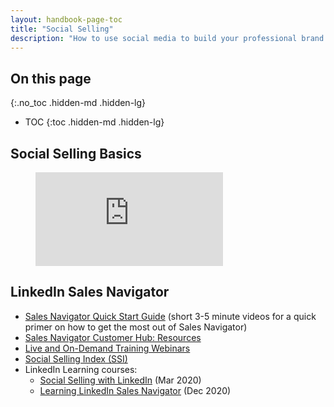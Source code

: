 ```yaml
---
layout: handbook-page-toc
title: "Social Selling"
description: "How to use social media to build your professional brand and grow your business"
---
```


## On this page
{:.no_toc .hidden-md .hidden-lg}

- TOC
{:toc .hidden-md .hidden-lg}

## Social Selling Basics

<figure class="video_container">
  <iframe src="https://www.youtube.com/embed/Ir7od3stk70" frameborder="0" allowfullscreen="true"> </iframe>
</figure>

## LinkedIn Sales Navigator
- [Sales Navigator Quick Start Guide](https://business.linkedin.com/sales-solutions/sales-navigator-customer-hub/quick-start-guide) (short 3-5 minute videos for a quick primer on how to get the most out of Sales Navigator)
- [Sales Navigator Customer Hub: Resources](https://business.linkedin.com/sales-solutions/sales-navigator-customer-hub/resources)
- [Live and On-Demand Training Webinars](https://training.sales.linkedin.com/series/webinars)
- [Social Selling Index (SSI)](https://business.linkedin.com/sales-solutions/social-selling/the-social-selling-index-ssi)
- LinkedIn Learning courses:
    - [Social Selling with LinkedIn](https://www.linkedin.com/learning/social-selling-with-linkedin-4/social-selling-with-linkedin?u=2255073) (Mar 2020)
    - [Learning LinkedIn Sales Navigator](https://www.linkedin.com/learning/learning-linkedin-sales-navigator/welcome-to-sales-navigator?u=2255073) (Dec 2020)
